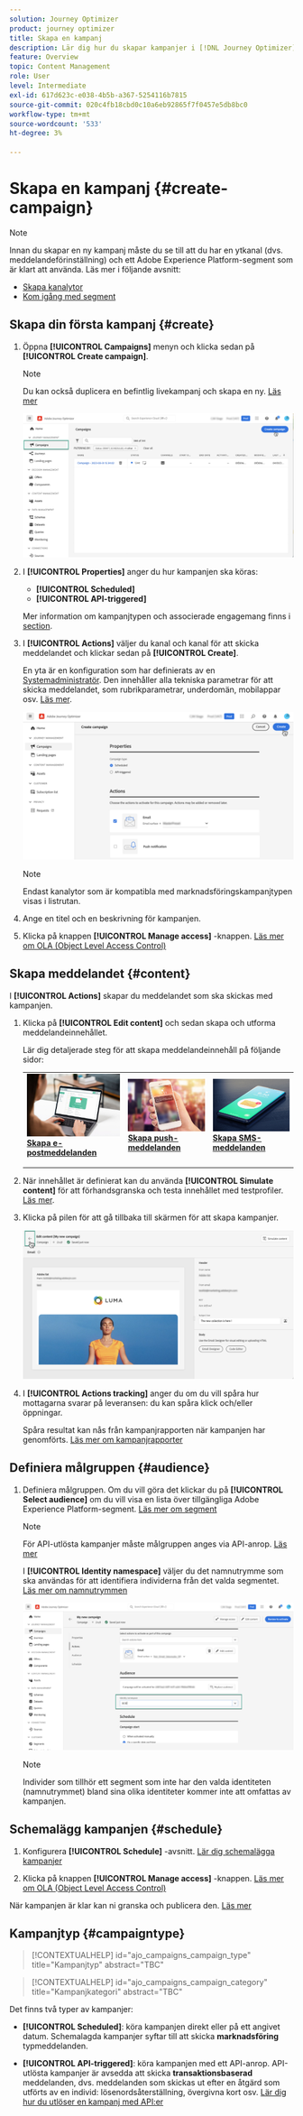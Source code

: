 ```yaml
---
solution: Journey Optimizer
product: journey optimizer
title: Skapa en kampanj
description: Lär dig hur du skapar kampanjer i [!DNL Journey Optimizer]
feature: Overview
topic: Content Management
role: User
level: Intermediate
exl-id: 617d623c-e038-4b5b-a367-5254116b7815
source-git-commit: 020c4fb18cbd0c10a6eb92865f7f0457e5db8bc0
workflow-type: tm+mt
source-wordcount: '533'
ht-degree: 3%

---
```


# Skapa en kampanj {#create-campaign}

>[!NOTE]
>
>Innan du skapar en ny kampanj måste du se till att du har en ytkanal (dvs. meddelandeförinställning) och ett Adobe Experience Platform-segment som är klart att använda. Läs mer i följande avsnitt:
>
>* [Skapa kanalytor](../configuration/channel-surfaces.md)
>* [Kom igång med segment](../segment/about-segments.md)


## Skapa din första kampanj {#create}

1. Öppna **[!UICONTROL Campaigns]** menyn och klicka sedan på **[!UICONTROL Create campaign]**.

   >[!NOTE]
   >
   >Du kan också duplicera en befintlig livekampanj och skapa en ny. [Läs mer](modify-stop-campaign.md#duplicate)

   ![](assets/create-campaign.png)

1. I **[!UICONTROL Properties]** anger du hur kampanjen ska köras:

   * **[!UICONTROL Scheduled]**
   * **[!UICONTROL API-triggered]**

   Mer information om kampanjtypen och associerade engagemang finns i [section](#campaigntype).

1. I **[!UICONTROL Actions]** väljer du kanal och kanal för att skicka meddelandet och klickar sedan på **[!UICONTROL Create]**.

   En yta är en konfiguration som har definierats av en [Systemadministratör](../start/path/administrator.md). Den innehåller alla tekniska parametrar för att skicka meddelandet, som rubrikparametrar, underdomän, mobilappar osv. [Läs mer](../configuration/channel-surfaces.md).

   ![](assets/create-campaign-action.png)

   >[!NOTE]
   >
   >Endast kanalytor som är kompatibla med marknadsföringskampanjtypen visas i listrutan.

1. Ange en titel och en beskrivning för kampanjen.

   <!--To test the content of your message, toggle the **[!UICONTROL Content experiment]** option on. This allows you to test multiple variables of a delivery on populations samples, in order to define which treatment has the biggest impact on the targeted population.[Learn more about content experiment](../campaigns/content-experiment.md).-->

1. Klicka på knappen **[!UICONTROL Manage access]** -knappen. [Läs mer om OLA (Object Level Access Control)](../administration/object-based-access.md)

## Skapa meddelandet {#content}

I **[!UICONTROL Actions]** skapar du meddelandet som ska skickas med kampanjen.

1. Klicka på **[!UICONTROL Edit content]** och sedan skapa och utforma meddelandeinnehållet.

   Lär dig detaljerade steg för att skapa meddelandeinnehåll på följande sidor:

   <table style="table-layout:fixed">
    <tr style="border: 0;">
    <td>
    <a href="../email/create-email.md">
    <img alt="Lead" src="../assets/do-not-localize/email.jpg">
    </a>
    <div><a href="../email/create-email.md"><strong>Skapa e-postmeddelanden</strong>
    </div>
    <p>
    </td>
    <td>
    <a href="../push/create-push.md">
      <img alt="Sällan" src="../assets/do-not-localize/push.jpg">
    </a>
    <div>
    <a href="../push/create-push.md"><strong>Skapa push-meddelanden</strong></a>
    </div>
    <p>
    </td>
    <td>
    <a href="../sms/create-sms.md">
      <img alt="Validering" src="../assets/do-not-localize/sms.jpg">
    </a>
    <div>
    <a href="../sms/create-sms.md"><strong>Skapa SMS-meddelanden</strong></a>
    </div>
    <p>
    </td>
    </tr>
    </table>

1. När innehållet är definierat kan du använda **[!UICONTROL Simulate content]** för att förhandsgranska och testa innehållet med testprofiler. [Läs mer](../email/preview.md).

1. Klicka på pilen för att gå tillbaka till skärmen för att skapa kampanjer.

   ![](assets/create-campaign-design.png)

1. I **[!UICONTROL Actions tracking]** anger du om du vill spåra hur mottagarna svarar på leveransen: du kan spåra klick och/eller öppningar.

   Spåra resultat kan nås från kampanjrapporten när kampanjen har genomförts. [Läs mer om kampanjrapporter](../reports/campaign-global-report.md)

## Definiera målgruppen {#audience}

1. Definiera målgruppen. Om du vill göra det klickar du på **[!UICONTROL Select audience]** om du vill visa en lista över tillgängliga Adobe Experience Platform-segment. [Läs mer om segment](../segment/about-segments.md)

   >[!NOTE]
   >
   >För API-utlösta kampanjer måste målgruppen anges via API-anrop. [Läs mer](api-triggered-campaigns.md)

   I **[!UICONTROL Identity namespace]** väljer du det namnutrymme som ska användas för att identifiera individerna från det valda segmentet. [Läs mer om namnutrymmen](../event/about-creating.md#select-the-namespace)

   ![](assets/create-campaign-namespace.png)

   >[!NOTE]
   >
   >Individer som tillhör ett segment som inte har den valda identiteten (namnutrymmet) bland sina olika identiteter kommer inte att omfattas av kampanjen.

   <!--If you are are creating an API-triggered campaign, the **[!UICONTROL cURL request]** section allows you to retrieve the **[!UICONTROL Campaign ID]** to use in the API call. [Learn more](api-triggered-campaigns.md)-->

## Schemalägg kampanjen {#schedule}

1. Konfigurera **[!UICONTROL Schedule]** -avsnitt. [Lär dig schemalägga kampanjer](#schedule)

1. Klicka på knappen **[!UICONTROL Manage access]** -knappen. [Läs mer om OLA (Object Level Access Control)](../administration/object-based-access.md)

När kampanjen är klar kan ni granska och publicera den. [Läs mer](#review-activate)

## Kampanjtyp {#campaigntype}

>[!CONTEXTUALHELP]
>id="ajo_campaigns_campaign_type"
>title="Kampanjtyp"
>abstract="TBC"

>[!CONTEXTUALHELP]
>id="ajo_campaigns_campaign_category"
>title="Kampanjkategori"
>abstract="TBC"

Det finns två typer av kampanjer:

* **[!UICONTROL Scheduled]**: köra kampanjen direkt eller på ett angivet datum. Schemalagda kampanjer syftar till att skicka **marknadsföring** typmeddelanden.

* **[!UICONTROL API-triggered]**: köra kampanjen med ett API-anrop. API-utlösta kampanjer är avsedda att skicka **transaktionsbaserad** meddelanden, dvs. meddelanden som skickas ut efter en åtgärd som utförts av en individ: lösenordsåterställning, övergivna kort osv. [Lär dig hur du utlöser en kampanj med API:er](api-triggered-campaigns.md)
